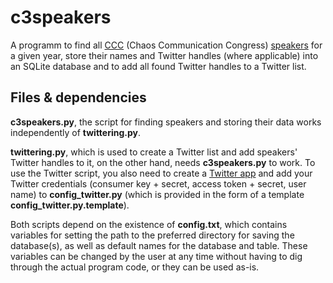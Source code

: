 # c3speakers

A programm to find all [CCC](https://en.wikipedia.org/wiki/Chaos_Communication_Congress) (Chaos Communication Congress) [speakers](https://events.ccc.de/congress/2015/Fahrplan/speakers.html) for a given year, store their names and Twitter handles (where applicable)
into an SQLite database and to add all found Twitter handles to a Twitter list.

## Files & dependencies
**c3speakers.py**, the script for finding speakers and storing their data works independently of **twittering.py**.

**twittering.py**, which is used to create a Twitter list and add speakers' Twitter handles to it, on the other hand, needs **c3speakers.py** to work. To use the Twitter script, you also need to create a [Twitter app](https://apps.twitter.com/) and add your Twitter credentials (consumer key + secret, access token + secret, user name) to **config_twitter.py** (which is provided in the form of a template **config_twitter.py.template**).

Both scripts depend on the existence of **config.txt**, which contains variables for setting the path to the preferred directory for saving the database(s), as well as default names for the database and table. These variables can be changed by the user at any time without having to dig through the actual program code, or they can be used as-is.
